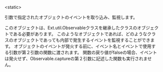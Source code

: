 &lt;static&gt;

引数で指定されたオブジェクトのイベントを取り込み、監視します。

<div class="long">
このオブジェクトは、Ext.util.Observableクラスを継承したクラスのオブジェクトである必要があります。
このようなオブジェクトであれば、どのようなクラスのオブジェクトであっても内部で発生するイベントを監視することができます。
オブジェクトのイベントが発火する前に、イベント名とイベントで使用する引数が第２引数の関数に渡されます。
関数の戻り値がfalseの場合、イベントは発火せず、Observable.captureの第２引数に記述した関数も実行されません。

